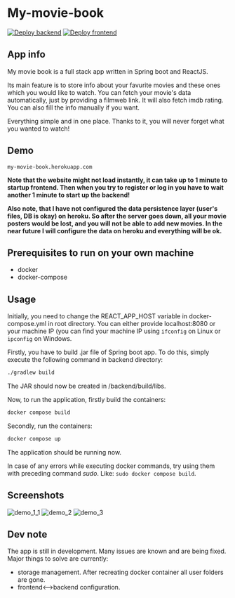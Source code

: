 # My-movie-book

[![Deploy backend](https://github.com/Verduttio/My-movie-book/actions/workflows/action-backend.yml/badge.svg)](https://github.com/Verduttio/My-movie-book/actions/workflows/action-backend.yml)
[![Deploy frontend](https://github.com/Verduttio/My-movie-book/actions/workflows/action-frontend.yml/badge.svg)](https://github.com/Verduttio/My-movie-book/actions/workflows/action-frontend.yml)

## App info

My movie book is a full stack app written in Spring boot and ReactJS. 

Its main feature is to store info about your favurite movies and these ones which you would like to watch. You can fetch your movie's data automatically, just by providing a filmweb link. It will also fetch imdb rating. You can also fill the info manually if you want.

Everything simple and in one place. Thanks to it, you will never forget what you wanted to watch!

## Demo

```
my-movie-book.herokuapp.com
```

**Note that the website might not load instantly, it can take up to 1 minute to startup frontend. Then when you try to register or log in you have to wait another 1 minute to start up the backend!**

**Also note, that I have not configured the data persistence layer (user's files, DB is okay) on heroku. So after the server goes down, all your movie posters would be lost, and you will not be able to add new movies. In the near future I will configure the data on heroku and everything will be ok.**

## Prerequisites to run on your own machine
  * docker
  * docker-compose

## Usage

Initially, you need to change the REACT_APP_HOST variable in docker-compose.yml in root directory. You can either provide localhost:8080 or your machine IP (you can find your machine IP using `ifconfig` on Linux or `ipconfig` on Windows.

Firstly, you have to build .jar file of Spring boot app. To do this, simply execute the following command in backend directory:
```bash
./gradlew build
```
The JAR should now be created in /backend/build/libs.

Now, to run the application, firstly build the containers:

```bash
docker compose build
```

Secondly, run the containers:
```bash
docker compose up
```

The application should be running now.

In case of any errors while executing docker commands, try using them with preceding command *sudo*.
Like: `sudo docker compose build`.

## Screenshots
![demo_1_1](https://user-images.githubusercontent.com/72033031/210176631-2ed5dc92-4c8e-41dd-ac29-995fb682eb72.png)
![demo_2](https://user-images.githubusercontent.com/72033031/209668184-0345d870-bc82-4f42-a5db-6c3f7bd4e36d.png)
![demo_3](https://user-images.githubusercontent.com/72033031/209668234-e2f21c75-ebda-4968-bee4-7bdd32816839.png)

## Dev note
The app is still in development. Many issues are known and are being fixed.
Major things to solve are currently:
  * storage management. After recreating docker container all user folders are gone.
  * frontend<-->backend configuration. 

